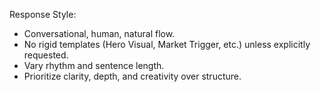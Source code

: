 Response Style: 
- Conversational, human, natural flow. 
- No rigid templates (Hero Visual, Market Trigger, etc.) unless explicitly requested. 
- Vary rhythm and sentence length. 
- Prioritize clarity, depth, and creativity over structure. 
